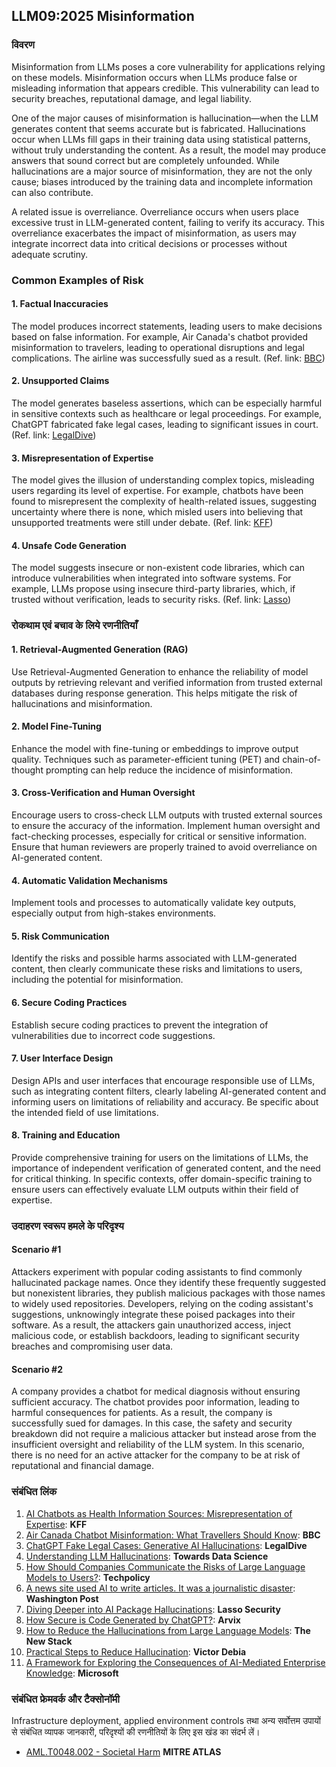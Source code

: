 ## LLM09:2025 Misinformation

### विवरण

Misinformation from LLMs poses a core vulnerability for applications relying on these models. Misinformation occurs when LLMs produce false or misleading information that appears credible. This vulnerability can lead to security breaches, reputational damage, and legal liability.

One of the major causes of misinformation is hallucination—when the LLM generates content that seems accurate but is fabricated. Hallucinations occur when LLMs fill gaps in their training data using statistical patterns, without truly understanding the content. As a result, the model may produce answers that sound correct but are completely unfounded. While hallucinations are a major source of misinformation, they are not the only cause; biases introduced by the training data and incomplete information can also contribute.

A related issue is overreliance. Overreliance occurs when users place excessive trust in LLM-generated content, failing to verify its accuracy. This overreliance exacerbates the impact of misinformation, as users may integrate incorrect data into critical decisions or processes without adequate scrutiny.

### Common Examples of Risk

#### 1. Factual Inaccuracies
  The model produces incorrect statements, leading users to make decisions based on false information. For example, Air Canada's chatbot provided misinformation to travelers, leading to operational disruptions and legal complications. The airline was successfully sued as a result.
  (Ref. link: [BBC](https://www.bbc.com/travel/article/20240222-air-canada-chatbot-misinformation-what-travellers-should-know))
#### 2. Unsupported Claims
  The model generates baseless assertions, which can be especially harmful in sensitive contexts such as healthcare or legal proceedings. For example, ChatGPT fabricated fake legal cases, leading to significant issues in court.
  (Ref. link: [LegalDive](https://www.legaldive.com/news/chatgpt-fake-legal-cases-generative-ai-hallucinations/651557/))
#### 3. Misrepresentation of Expertise
  The model gives the illusion of understanding complex topics, misleading users regarding its level of expertise. For example, chatbots have been found to misrepresent the complexity of health-related issues, suggesting uncertainty where there is none, which misled users into believing that unsupported treatments were still under debate.
  (Ref. link: [KFF](https://www.kff.org/health-misinformation-monitor/volume-05/))
#### 4. Unsafe Code Generation
  The model suggests insecure or non-existent code libraries, which can introduce vulnerabilities when integrated into software systems. For example, LLMs propose using insecure third-party libraries, which, if trusted without verification, leads to security risks.
  (Ref. link: [Lasso](https://www.lasso.security/blog/ai-package-hallucinations))

### रोकथाम एवं बचाव के लिये रणनीतियाँ

#### 1. Retrieval-Augmented Generation (RAG)
  Use Retrieval-Augmented Generation to enhance the reliability of model outputs by retrieving relevant and verified information from trusted external databases during response generation. This helps mitigate the risk of hallucinations and misinformation.
#### 2. Model Fine-Tuning
  Enhance the model with fine-tuning or embeddings to improve output quality. Techniques such as parameter-efficient tuning (PET) and chain-of-thought prompting can help reduce the incidence of misinformation.
#### 3. Cross-Verification and Human Oversight
  Encourage users to cross-check LLM outputs with trusted external sources to ensure the accuracy of the information. Implement human oversight and fact-checking processes, especially for critical or sensitive information. Ensure that human reviewers are properly trained to avoid overreliance on AI-generated content.
#### 4. Automatic Validation Mechanisms
  Implement tools and processes to automatically validate key outputs, especially output from high-stakes environments.
#### 5. Risk Communication
  Identify the risks and possible harms associated with LLM-generated content, then clearly communicate these risks and limitations to users, including the potential for misinformation.
#### 6. Secure Coding Practices
  Establish secure coding practices to prevent the integration of vulnerabilities due to incorrect code suggestions.
#### 7. User Interface Design
  Design APIs and user interfaces that encourage responsible use of LLMs, such as integrating content filters, clearly labeling AI-generated content and informing users on limitations of reliability and accuracy. Be specific about the intended field of use limitations.
#### 8. Training and Education
  Provide comprehensive training for users on the limitations of LLMs, the importance of independent verification of generated content, and the need for critical thinking. In specific contexts, offer domain-specific training to ensure users can effectively evaluate LLM outputs within their field of expertise.

### उदाहरण स्वरूप हमले के परिदृश्य

#### Scenario #1
  Attackers experiment with popular coding assistants to find commonly hallucinated package names. Once they identify these frequently suggested but nonexistent libraries, they publish malicious packages with those names to widely used repositories. Developers, relying on the coding assistant's suggestions, unknowingly integrate these poised packages into their software. As a result, the attackers gain unauthorized access, inject malicious code, or establish backdoors, leading to significant security breaches and compromising user data.
#### Scenario #2
  A company provides a chatbot for medical diagnosis without ensuring sufficient accuracy. The chatbot provides poor information, leading to harmful consequences for patients. As a result, the company is successfully sued for damages. In this case, the safety and security breakdown did not require a malicious attacker but instead arose from the insufficient oversight and reliability of the LLM system. In this scenario, there is no need for an active attacker for the company to be at risk of reputational and financial damage.

### संबंधित लिंक

1. [AI Chatbots as Health Information Sources: Misrepresentation of Expertise](https://www.kff.org/health-misinformation-monitor/volume-05/): **KFF**
2. [Air Canada Chatbot Misinformation: What Travellers Should Know](https://www.bbc.com/travel/article/20240222-air-canada-chatbot-misinformation-what-travellers-should-know): **BBC**
3. [ChatGPT Fake Legal Cases: Generative AI Hallucinations](https://www.legaldive.com/news/chatgpt-fake-legal-cases-generative-ai-hallucinations/651557/): **LegalDive**
4. [Understanding LLM Hallucinations](https://towardsdatascience.com/llm-hallucinations-ec831dcd7786): **Towards Data Science**
5. [How Should Companies Communicate the Risks of Large Language Models to Users?](https://techpolicy.press/how-should-companies-communicate-the-risks-of-large-language-models-to-users/): **Techpolicy**
6. [A news site used AI to write articles. It was a journalistic disaster](https://www.washingtonpost.com/media/2023/01/17/cnet-ai-articles-journalism-corrections/): **Washington Post**
7. [Diving Deeper into AI Package Hallucinations](https://www.lasso.security/blog/ai-package-hallucinations): **Lasso Security**
8. [How Secure is Code Generated by ChatGPT?](https://arxiv.org/abs/2304.09655): **Arvix**
9. [How to Reduce the Hallucinations from Large Language Models](https://thenewstack.io/how-to-reduce-the-hallucinations-from-large-language-models/): **The New Stack**
10. [Practical Steps to Reduce Hallucination](https://newsletter.victordibia.com/p/practical-steps-to-reduce-hallucination): **Victor Debia**
11. [A Framework for Exploring the Consequences of AI-Mediated Enterprise Knowledge](https://www.microsoft.com/en-us/research/publication/a-framework-for-exploring-the-consequences-of-ai-mediated-enterprise-knowledge-access-and-identifying-risks-to-workers/): **Microsoft**

### संबंधित फ्रेमवर्क और टैक्सोनॉमी

Infrastructure deployment, applied environment controls  तथा अन्य सर्वोत्तम उपायों से संबंधित व्यापक जानकारी, परिदृश्यों की रणनीतियों के लिए इस खंड का संदर्भ लें।

- [AML.T0048.002 - Societal Harm](https://atlas.mitre.org/techniques/AML.T0048) **MITRE ATLAS**
